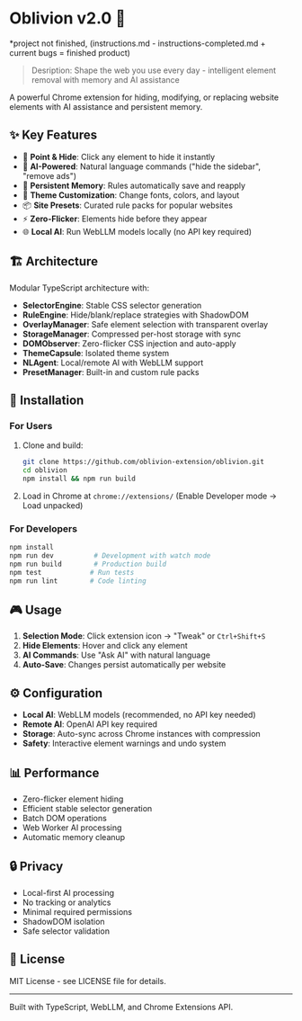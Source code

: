 # Oblivion v2.0 🚫

*project not finished, (instructions.md - instructions-completed.md + current bugs = finished product)

> Desription: Shape the web you use every day - intelligent element removal with memory and AI assistance

A powerful Chrome extension for hiding, modifying, or replacing website elements with AI assistance and persistent memory.

## ✨ Key Features

- 🎯 **Point & Hide**: Click any element to hide it instantly
- 🤖 **AI-Powered**: Natural language commands ("hide the sidebar", "remove ads")
- 💾 **Persistent Memory**: Rules automatically save and reapply
- 🎨 **Theme Customization**: Change fonts, colors, and layout
- 📦 **Site Presets**: Curated rule packs for popular websites
- ⚡ **Zero-Flicker**: Elements hide before they appear
- 🌐 **Local AI**: Run WebLLM models locally (no API key required)

## 🏗️ Architecture

Modular TypeScript architecture with:
- **SelectorEngine**: Stable CSS selector generation
- **RuleEngine**: Hide/blank/replace strategies with ShadowDOM
- **OverlayManager**: Safe element selection with transparent overlay
- **StorageManager**: Compressed per-host storage with sync
- **DOMObserver**: Zero-flicker CSS injection and auto-apply
- **ThemeCapsule**: Isolated theme system
- **NLAgent**: Local/remote AI with WebLLM support
- **PresetManager**: Built-in and custom rule packs

## 🚀 Installation

### For Users
1. Clone and build:
   ```bash
   git clone https://github.com/oblivion-extension/oblivion.git
   cd oblivion
   npm install && npm run build
   ```
2. Load in Chrome at `chrome://extensions/` (Enable Developer mode → Load unpacked)

### For Developers
```bash
npm install
npm run dev          # Development with watch mode
npm run build        # Production build
npm test            # Run tests
npm run lint        # Code linting
```

## 🎮 Usage

1. **Selection Mode**: Click extension icon → "Tweak" or `Ctrl+Shift+S`
2. **Hide Elements**: Hover and click any element
3. **AI Commands**: Use "Ask AI" with natural language
4. **Auto-Save**: Changes persist automatically per website

## ⚙️ Configuration

- **Local AI**: WebLLM models (recommended, no API key needed)
- **Remote AI**: OpenAI API key required
- **Storage**: Auto-sync across Chrome instances with compression
- **Safety**: Interactive element warnings and undo system

## 📊 Performance

- Zero-flicker element hiding
- Efficient stable selector generation
- Batch DOM operations
- Web Worker AI processing
- Automatic memory cleanup

## 🔒 Privacy

- Local-first AI processing
- No tracking or analytics
- Minimal required permissions
- ShadowDOM isolation
- Safe selector validation

## 📄 License

MIT License - see LICENSE file for details.

---

Built with TypeScript, WebLLM, and Chrome Extensions API.